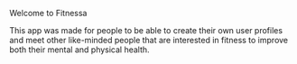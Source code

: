 Welcome to Fitnessa

This app was made for people to be able to create their own user profiles and meet other like-minded people that are interested in fitness to improve both their mental and physical health.
